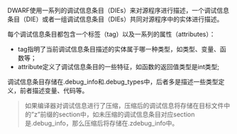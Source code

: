 DWARF使用一系列的调试信息条目（DIEs）来对源程序进行描述，一个调试信息条目（DIE）或者一组调试信息条目（DIEs）共同对源程序中的实体进行描述。

每个调试信息条目都包含一个标签（tag）以及一系列的属性（attributes）：

- tag指明了当前调试信息条目描述的实体属于哪一种类型，如类型、变量、函数等；
- attribute定义了调试信息条目的一些特征，如函数的返回值类型是int类型;

调试信息条目存储在.debug_info和.debug_types中，后者多是描述一些类型定义，前者描述变量、代码等。

> 如果编译器对调试信息进行了压缩，压缩后的调试信息将存储在目标文件中的”z”前缀的section中，如未压缩的调试信息条目对应section是.debug_info，那么压缩后将存储在.zdebug_info中。

